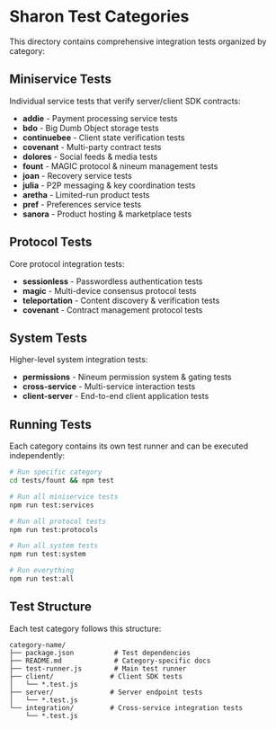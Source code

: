 # Sharon Test Categories

This directory contains comprehensive integration tests organized by category:

## Miniservice Tests
Individual service tests that verify server/client SDK contracts:

- **addie** - Payment processing service tests
- **bdo** - Big Dumb Object storage tests
- **continuebee** - Client state verification tests
- **covenant** - Multi-party contract tests
- **dolores** - Social feeds & media tests
- **fount** - MAGIC protocol & nineum management tests
- **joan** - Recovery service tests
- **julia** - P2P messaging & key coordination tests
- **aretha** - Limited-run product tests
- **pref** - Preferences service tests
- **sanora** - Product hosting & marketplace tests

## Protocol Tests
Core protocol integration tests:

- **sessionless** - Passwordless authentication tests
- **magic** - Multi-device consensus protocol tests
- **teleportation** - Content discovery & verification tests
- **covenant** - Contract management protocol tests

## System Tests
Higher-level system integration tests:

- **permissions** - Nineum permission system & gating tests
- **cross-service** - Multi-service interaction tests
- **client-server** - End-to-end client application tests

## Running Tests

Each category contains its own test runner and can be executed independently:

```bash
# Run specific category
cd tests/fount && npm test

# Run all miniservice tests
npm run test:services

# Run all protocol tests
npm run test:protocols

# Run all system tests
npm run test:system

# Run everything
npm run test:all
```

## Test Structure

Each test category follows this structure:
```
category-name/
├── package.json          # Test dependencies
├── README.md             # Category-specific docs
├── test-runner.js        # Main test runner
├── client/              # Client SDK tests
│   └── *.test.js
├── server/              # Server endpoint tests
│   └── *.test.js
└── integration/         # Cross-service integration tests
    └── *.test.js
```
